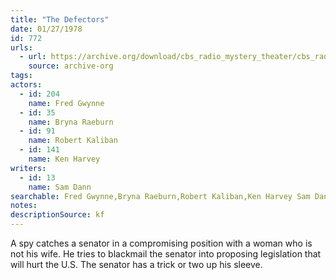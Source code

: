 ```yaml
---
title: "The Defectors"
date: 01/27/1978
id: 772
urls: 
  - url: https://archive.org/download/cbs_radio_mystery_theater/cbs_radio_mystery_theater-0751-0800.zip/cbs_radio_mystery_theater-0751-0800%2Fcbsrmt_0772_the_defectors.mp3
    source: archive-org
tags: 
actors:  
  - id: 204
    name: Fred Gwynne  
  - id: 35
    name: Bryna Raeburn  
  - id: 91
    name: Robert Kaliban  
  - id: 141
    name: Ken Harvey
writers:  
  - id: 13
    name: Sam Dann
searchable: Fred Gwynne,Bryna Raeburn,Robert Kaliban,Ken Harvey Sam Dann
notes: 
descriptionSource: kf
---
```

A spy catches a senator in a compromising position with a woman who is not his wife. He tries to blackmail the senator into proposing legislation that will hurt the U.S. The senator has a trick or two up his sleeve.